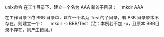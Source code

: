 unix命令
在工作目录下，建立一个名为 AAA 新的子目录 : 　 mkdir AAA

在工作目录下的 BBB 目录中，建立一个名为 Test 的子目录。若 BBB 目录原本不存在，则建立一个： 　 mkdir -p BBB/Test（注：本例若不加 -p，且原本 BBB目录不存在，则产生错误。）